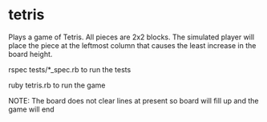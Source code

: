 tetris
======

Plays a game of Tetris. All pieces are 2x2 blocks. The simulated player will place the piece at the leftmost
column that causes the least increase in the board height.

rspec tests/*_spec.rb to run the tests

ruby tetris.rb to run the game

NOTE: The board does not clear lines at present so board will fill up and the game will end
